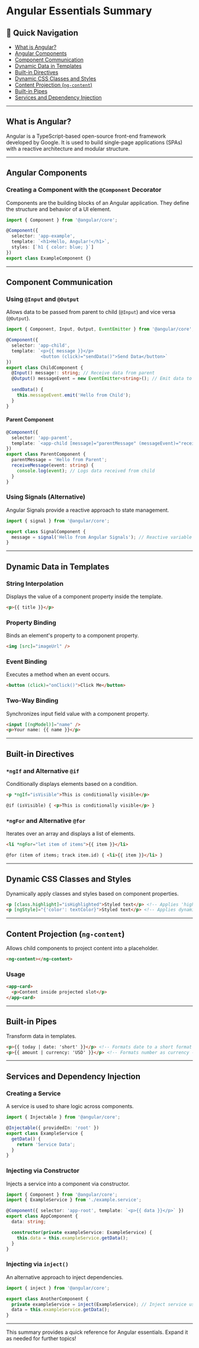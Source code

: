 # Angular Essentials Summary

## 🔗 Quick Navigation
- [What is Angular?](#what-is-angular)
- [Angular Components](#angular-components)
- [Component Communication](#component-communication)
- [Dynamic Data in Templates](#dynamic-data-in-templates)
- [Built-in Directives](#built-in-directives)
- [Dynamic CSS Classes and Styles](#dynamic-css-classes-and-styles)
- [Content Projection (`ng-content`)](#content-projection-ng-content)
- [Built-in Pipes](#built-in-pipes)
- [Services and Dependency Injection](#services-and-dependency-injection)

---

## What is Angular?
Angular is a TypeScript-based open-source front-end framework developed by Google. It is used to build single-page applications (SPAs) with a reactive architecture and modular structure.

---
## Angular Components
### Creating a Component with the `@Component` Decorator
Components are the building blocks of an Angular application. They define the structure and behavior of a UI element.
```typescript
import { Component } from '@angular/core';

@Component({
  selector: 'app-example',
  template: `<h1>Hello, Angular!</h1>`,
  styles: [`h1 { color: blue; }`]
})
export class ExampleComponent {}
```

---
## Component Communication
### Using `@Input` and `@Output`
Allows data to be passed from parent to child (`@Input`) and vice versa (`@Output`).
```typescript
import { Component, Input, Output, EventEmitter } from '@angular/core';

@Component({
  selector: 'app-child',
  template: `<p>{{ message }}</p>
             <button (click)="sendData()">Send Data</button>`
})
export class ChildComponent {
  @Input() message!: string; // Receive data from parent
  @Output() messageEvent = new EventEmitter<string>(); // Emit data to parent
  
  sendData() {
    this.messageEvent.emit('Hello from Child');
  }
}
```

#### Parent Component
```typescript
@Component({
  selector: 'app-parent',
  template: `<app-child [message]="parentMessage" (messageEvent)="receiveMessage($event)"></app-child>`
})
export class ParentComponent {
  parentMessage = 'Hello from Parent';
  receiveMessage(event: string) {
    console.log(event); // Logs data received from child
  }
}
```

### Using Signals (Alternative)
Angular Signals provide a reactive approach to state management.
```typescript
import { signal } from '@angular/core';

export class SignalComponent {
  message = signal('Hello from Angular Signals'); // Reactive variable
}
```

---
## Dynamic Data in Templates
### String Interpolation
Displays the value of a component property inside the template.
```html
<p>{{ title }}</p>
```

### Property Binding
Binds an element's property to a component property.
```html
<img [src]="imageUrl" />
```

### Event Binding
Executes a method when an event occurs.
```html
<button (click)="onClick()">Click Me</button>
```

### Two-Way Binding
Synchronizes input field value with a component property.
```html
<input [(ngModel)]="name" />
<p>Your name: {{ name }}</p>
```

---
## Built-in Directives
### `*ngIf` and Alternative `@if`
Conditionally displays elements based on a condition.
```html
<p *ngIf="isVisible">This is conditionally visible</p>
```
```html
@if (isVisible) { <p>This is conditionally visible</p> }
```

### `*ngFor` and Alternative `@for`
Iterates over an array and displays a list of elements.
```html
<li *ngFor="let item of items">{{ item }}</li>
```
```html
@for (item of items; track item.id) { <li>{{ item }}</li> }
```

---
## Dynamic CSS Classes and Styles
Dynamically apply classes and styles based on component properties.
```html
<p [class.highlight]="isHighlighted">Styled text</p> <!-- Applies 'highlight' class if isHighlighted is true -->
<p [ngStyle]="{'color': textColor}">Styled text</p> <!-- Applies dynamic color based on textColor property -->
```

---
## Content Projection (`ng-content`)
Allows child components to project content into a placeholder.
```html
<ng-content></ng-content>
```

### Usage
```html
<app-card>
  <p>Content inside projected slot</p>
</app-card>
```

---
## Built-in Pipes
Transform data in templates.
```html
<p>{{ today | date: 'short' }}</p> <!-- Formats date to a short format -->
<p>{{ amount | currency: 'USD' }}</p> <!-- Formats number as currency -->
```

---
## Services and Dependency Injection
### Creating a Service
A service is used to share logic across components.
```typescript
import { Injectable } from '@angular/core';

@Injectable({ providedIn: 'root' })
export class ExampleService {
  getData() {
    return 'Service Data';
  }
}
```

### Injecting via Constructor
Injects a service into a component via constructor.
```typescript
import { Component } from '@angular/core';
import { ExampleService } from './example.service';

@Component({ selector: 'app-root', template: `<p>{{ data }}</p>` })
export class AppComponent {
  data: string;

  constructor(private exampleService: ExampleService) {
    this.data = this.exampleService.getData();
  }
}
```

### Injecting via `inject()`
An alternative approach to inject dependencies.
```typescript
import { inject } from '@angular/core';

export class AnotherComponent {
  private exampleService = inject(ExampleService); // Inject service using inject()
  data = this.exampleService.getData();
}
```

---
This summary provides a quick reference for Angular essentials. Expand it as needed for further topics!
